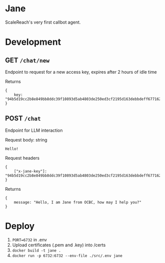 # Jane
ScaleReach's very first callbot agent.

# Development
## GET `/chat/new`
Endpoint to request for a new access key, expires after 2 hours of idle time

Returns
```
{
	key: "94b5d19cc2b8e849bb8ddc39f10893d5ab4803de250ed3cf2195d163debbdeff677162f7dd4fe85b6111ab319a0984c5244067d672296329c1cb643a6c0e1d5d"
}
```

## POST `/chat`
Endpoint for LLM interaction

Request body: string
```
Hello!
```

Request headers
```
{
	["x-jane-key"]: "94b5d19cc2b8e849bb8ddc39f10893d5ab4803de250ed3cf2195d163debbdeff677162f7dd4fe85b6111ab319a0984c5244067d672296329c1cb643a6c0e1d5d"
}
```

Returns
```
{
	message: "Hello, I am Jane from OCBC, how may I help you?"
}
```

# Deploy

1. `PORT=6732` in .env
2. Upload certificates (.pem and .key) into /certs
3. `docker build -t jane .`
4. `docker run -p 6732:6732 --env-file ./src/.env jane`